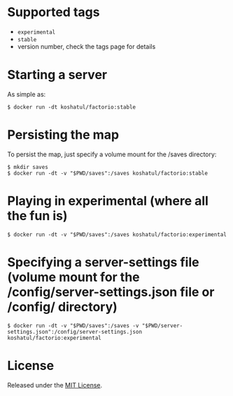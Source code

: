 # Supported tags

-	`experimental`
-	`stable`
-	version number, check the tags page for details


# Starting a server

As simple as:

```console
$ docker run -dt koshatul/factorio:stable
```


# Persisting the map

To persist the map, just specify a volume mount for the /saves directory:

```console
$ mkdir saves
$ docker run -dt -v "$PWD/saves":/saves koshatul/factorio:stable
```


# Playing in experimental (where all the fun is)

```console
$ docker run -dt -v "$PWD/saves":/saves koshatul/factorio:experimental
```


# Specifying a server-settings file (volume mount for the /config/server-settings.json file or /config/ directory)

```console
$ docker run -dt -v "$PWD/saves":/saves -v "$PWD/server-settings.json":/config/server-settings.json koshatul/factorio:experimental
```


# License

Released under the [MIT License](https://raw.githubusercontent.com/Koshatul/factorio-docker/master/LICENSE).
